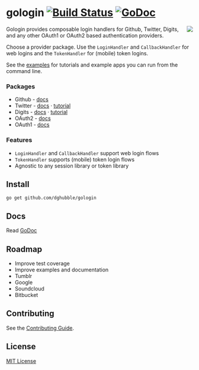 
# gologin [![Build Status](https://travis-ci.org/dghubble/gologin.png)](https://travis-ci.org/dghubble/gologin) [![GoDoc](http://godoc.org/github.com/dghubble/gologin?status.png)](http://godoc.org/github.com/dghubble/gologin)
<img align="right" src="https://storage.googleapis.com/dghubble/gologin.png">

Gologin provides composable login handlers for Github, Twitter, Digits, and any other OAuth1 or OAuth2 based authentication providers.

Choose a provider package. Use the `LoginHandler` and `CallbackHandler` for web logins and the `TokenHandler` for (mobile) token logins.

See the [examples](examples) for tutorials and example apps you can run from the command line.

### Packages

* Github - [docs](http://godoc.org/github.com/dghubble/gologin/github)
* Twitter - [docs](http://godoc.org/github.com/dghubble/gologin/twitter) &#183; [tutorial](examples/twitter)
* Digits - [docs](http://godoc.org/github.com/dghubble/gologin/digits) &#183; [tutorial](examples/digits)
* OAuth2 - [docs](http://godoc.org/github.com/dghubble/gologin/oauth2)
* OAuth1 - [docs](http://godoc.org/github.com/dghubble/gologin/oauth1)

### Features

* `LoginHandler` and `CallbackHandler` support web login flows
* `TokenHandler` supports (mobile) token login flows
* Agnostic to any session library or token library

## Install

    go get github.com/dghubble/gologin

## Docs

Read [GoDoc](https://godoc.org/github.com/dghubble/gologin)

## Roadmap

* Improve test coverage
* Improve examples and documentation
* Tumblr
* Google
* Soundcloud
* Bitbucket

## Contributing

See the [Contributing Guide](https://gist.github.com/dghubble/be682c123727f70bcfe7).

## License

[MIT License](LICENSE)


